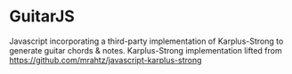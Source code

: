 # GuitarJS
Javascript incorporating a third-party implementation of Karplus-Strong to generate guitar chords &amp; notes.  Karplus-Strong implementation lifted from https://github.com/mrahtz/javascript-karplus-strong
